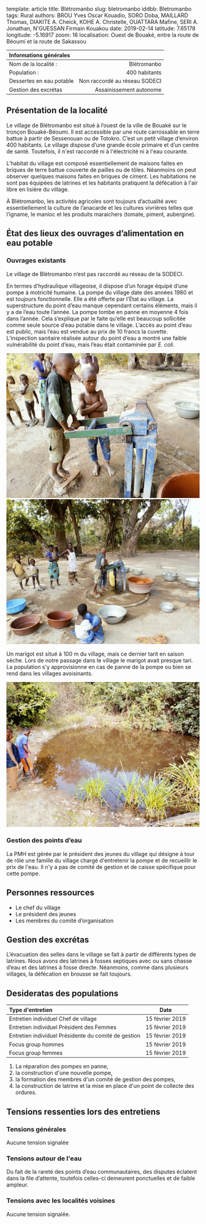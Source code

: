 template: article
title: Blétromanbo
slug: bletromanbo
iddbb: Bletromanbo
tags: Rural
authors: BROU Yves Oscar Kouadio, SORO Doba, MAILLARD Thomas, DIAKITE A. Cheick, KOHE A. Christelle, OUATTARA Mafine, SERI A. Jonathan, N'GUESSAN Firmain Kouakou
date: 2019-02-14
latitude:  7.65178
longitude: -5.16917 
zoom: 16
localisation: Ouest de Bouaké, entre la route de Béoumi et la route de Sakassou




|Informations générales||
|:--|--:|
| Nom de la localité : | Blétromanbo | 
| Population : | 400 habitants | 
| Dessertes en eau potable | Non raccordé au réseau SODECI | 
| Gestion des excrétas | Assainissement autonome |


## Présentation de la localité
Le village de Blétromanbo est situé à l’ouest de la ville de Bouaké sur le tronçon Bouaké-Béoumi. Il est accessible par une route carrossable en terre battue à partir de Sessenouan ou de Totokro. C’est un petit village d’environ 400 habitants. Le village dispose d’une grande école primaire et d’un centre de santé. Toutefois, il n'est raccordé ni à l'électricité ni à l'eau courante.


L’habitat du village est composé essentiellement de maisons faites en briques de terre battue couverte de pailles ou de tôles. Néanmoins on peut observer quelques maisons faites en briques de ciment. Les habitations ne sont pas équipées de latrines et les habitants pratiquent la défécation à l'air libre en lisière du village.


À Blétromanbo, les activités agricoles sont toujours d’actualité avec essentiellement la culture de l’anacarde et les cultures vivrières telles que l’igname, le manioc et les produits maraichers (tomate, piment, aubergine).



## État des lieux des ouvrages d’alimentation en eau potable

### Ouvrages existants
Le village de Blètromanbo n’est pas raccordé au réseau de la SODECI.


En termes d’hydraulique villageoise, il dispose d’un forage équipé d’une pompe à motricité humaine. La pompe du village date des années 1980 et est toujours fonctionnelle. Elle a été offerte par l’État au village. La superstructure du point d’eau manque cependant certains éléments, mais il y a de l’eau toute l’année. La pompe tombe en panne en moyenne 4 fois dans l’année. Cela s’explique par le faite qu’elle est beaucoup sollicitée comme seule source d’eau potable dans le village. L’accès au point d’eau est public, mais l’eau est vendue au prix de 10 francs la cuvette.
L’inspection sanitaire réalisée autour du point d’eau a montré une faible vulnérabilité du point d’eau, mais l’eau était contaminée par *E. coli*.


![PMH](images/bletromanbo1.jpg "PMH")
![PMH](images/bletromanbo3.jpg "PMH")


Un marigot est situé à 100 m du village, mais ce dernier tarit en saison sèche. Lors de notre passage dans le village le marigot avait presque tari. La population s'y approvisionne en cas de panne de la pompe ou bien se rend dans les villages avoisinants.


![marigot](images/bletromanbo2.jpg "marigot")


### Gestion des points d’eau

La PMH est gérée par le président des jeunes du village qui désigne à tour de rôle une famille du village chargé d'entretenir la pompe et de recueillir le prix de l'eau. Il n'y a pas de comité de gestion et de caisse spécifique pour cette pompe.

## Personnes ressources 


* Le chef du village
* Le président des jeunes
* Les membres du comité d’organisation

## Gestion des excrétas
L’évacuation des selles dans le village se fait à partir de différents types de latrines. Nous avons des latrines à fosses septiques avec ou sans chasse d’eau et des latrines à fosse directe. Néanmoins, comme dans plusieurs villages, la défécation en brousse se fait toujours.


## Desideratas des populations
| Type d'entretien | Date | 
| :-- | :--: | 
| Entretien individuel Chef de village |15 février 2019| 
| Entretien individuel Président des Femmes|15 février 2019|
| Entretien individuel Présidente du comité de gestion|15 février 2019|  
| Focus group hommes |15 février 2019| 
| Focus group femmes |15 février 2019|

1. La réparation des pompes en panne,
2. la construction d'une nouvelle pompe,
3. la formation des membres d'un comité de gestion des pompes,
4. la construction de latrine et la mise en place d'un point de collecte des ordures.


## Tensions ressenties lors des entretiens

### Tensions générales
Aucune tension signalée

### Tensions autour de l'eau
Du fait de la rareté des points d’eau communautaires, des disputes éclatent dans la file d’attente, toutefois celles-ci demeurent ponctuelles et de faible ampleur.

### Tensions avec les localités voisines
Aucune tension signalée.

